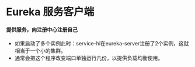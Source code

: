 # Eureka  服务客户端

#### 提供服务，向注册中心注册自己
* 如果启动了多个实例此时：service-hi在eureka-server注册了2个实例，这就相当于一个小的集群。
* 通常会把这个程序改变端口单独运行几份，以提供负载均衡使用。
